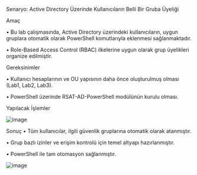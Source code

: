 Senaryo: Active Directory Üzerinde Kullanıcıların Belli Bir Gruba Üyeliği

Amaç

•	Bu lab çalışmasında, Active Directory üzerindeki kullanıcıların, uygun gruplara otomatik olarak PowerShell komutlarıyla eklenmesi sağlanmaktadır.

•	Role-Based Access Control (RBAC) ilkelerine uygun olarak grup üyelikleri organize edilmiştir.

Gereksinimler

•	Kullanıcı hesaplarının ve OU yapısının daha önce oluşturulmuş olması (Lab1, Lab2, Lab3).

•	PowerShell üzerinde RSAT-AD-PowerShell modülünün kurulu olması.

Yapılacak İşlemler

![image](https://github.com/user-attachments/assets/c095e6ad-a121-408f-9087-5916e7e0ff80)

Sonuç
•	Tüm kullanıcılar, ilgili güvenlik gruplarına otomatik olarak atanmıştır.

•	Grup bazlı izinler ve erişim kontrolü için temel altyapı hazırlanmıştır.

•	PowerShell ile tam otomasyon sağlanmıştır.

![image](https://github.com/user-attachments/assets/cbc22a4d-4d78-4a99-a5dd-218040231d4b)

